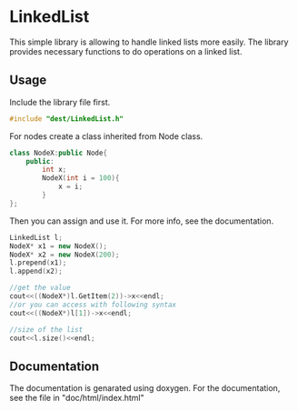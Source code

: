 # LinkedList
This simple library is allowing to handle linked lists more easily. The library provides necessary functions to do operations on a linked list.


## Usage

Include the library file first.

```c++
#include "dest/LinkedList.h"
```

For nodes create a class inherited from Node class.

```c++
class NodeX:public Node{
    public:
        int x;
        NodeX(int i = 100){
            x = i;
        }
};
```

Then you can assign and use it. For more info, see the documentation.

```c++
LinkedList l;
NodeX* x1 = new NodeX();
NodeX* x2 = new NodeX(200);
l.prepend(x1);
l.append(x2);

//get the value
cout<<((NodeX*)l.GetItem(2))->x<<endl;
//or you can access with following syntax
cout<<((NodeX*)l[1])->x<<endl;

//size of the list
cout<<l.size()<<endl;
```

## Documentation

The documentation is genarated using doxygen. For the documentation, see the file in "doc/html/index.html" 